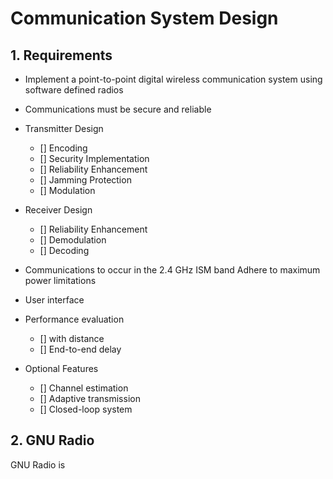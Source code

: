 # Communication System Design 

## 1. Requirements 
- Implement a point-to-point digital wireless communication system
using software defined radios
- Communications must be secure and reliable

- Transmitter Design 
    - [] Encoding
    - [] Security Implementation
    - [] Reliability Enhancement 
    - [] Jamming Protection
    - [] Modulation 

- Receiver Design 
    - [] Reliability Enhancement
    - [] Demodulation
    - [] Decoding

- Communications to occur in the 2.4 GHz ISM band
    Adhere to maximum power limitations

- User interface 

- Performance evaluation 
    - [] with distance 
    - [] End-to-end delay

- Optional Features 
    - [] Channel estimation 
    - [] Adaptive transmission
    - [] Closed-loop system

## 2. GNU Radio 

GNU Radio is
